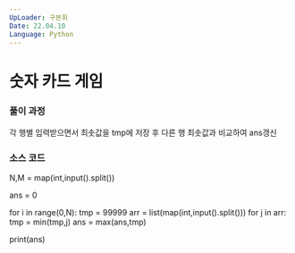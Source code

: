 ```yaml
---
UpLoader: 구본휘
Date: 22.04.10
Language: Python
---
```


# 숫자 카드 게임

 
  

### 풀이 과정  
각 행별 입력받으면서 최솟값을 tmp에 저장 후
다른 행 최솟값과 비교하여 ans갱신

### 소스 코드

N,M = map(int,input().split())

ans = 0

for i in range(0,N):
    tmp = 99999
    arr = list(map(int,input().split()))
    for j in arr:
        tmp = min(tmp,j)
    ans = max(ans,tmp)

print(ans)
